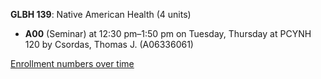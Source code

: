 **GLBH 139**: Native American Health (4 units)

- **A00** (Seminar) at 12:30 pm–1:50 pm on Tuesday, Thursday at PCYNH 120 by Csordas, Thomas J. (A06336061)

[Enrollment numbers over time](./GLBH139.tsv)
